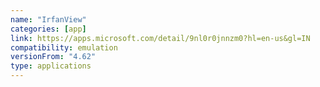 ```yaml
---
name: "IrfanView"
categories: [app]
link: https://apps.microsoft.com/detail/9nl0r0jnnzm0?hl=en-us&gl=IN
compatibility: emulation
versionFrom: "4.62"
type: applications
---
```


